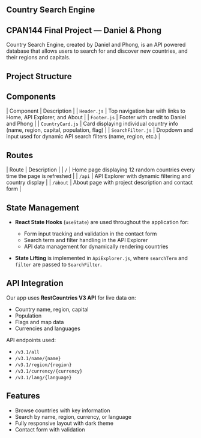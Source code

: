 ## Country Search Engine 

## CPAN144 Final Project — Daniel & Phong

Country Search Engine, created by Daniel and Phong, is an API powered database that allows users to search for and discover new
countries, and their regions and capitals.

## Project Structure
## Components

| Component      | Description |
| `Header.js`    | Top navigation bar with links to Home, API Explorer, and About |
| `Footer.js`    | Footer with credit to Daniel and Phong |
| `CountryCard.js` | Card displaying individual country info (name, region, capital, population, flag) |
| `SearchFilter.js` | Dropdown and input used for dynamic API search filters (name, region, etc.) |

## Routes

| Route         | Description |
| `/`           | Home page displaying 12 random countries every time the page is refreshed |
| `/api`        | API Explorer with dynamic filtering and country display |
| `/about`      | About page with project description and contact form |

## State Management

- **React State Hooks** (`useState`) are used throughout the application for:
  - Form input tracking and validation in the contact form
  - Search term and filter handling in the API Explorer
  - API data management for dynamically rendering countries

- **State Lifting** is implemented in `ApiExplorer.js`, where `searchTerm` and `filter` are passed to `SearchFilter`.

## API Integration

Our app uses **RestCountries V3 API** for live data on:
- Country name, region, capital
- Population
- Flags and map data
- Currencies and languages

API endpoints used:
- `/v3.1/all`
- `/v3.1/name/{name}`
- `/v3.1/region/{region}`
- `/v3.1/currency/{currency}`
- `/v3.1/lang/{language}`

## Features

- Browse countries with key information
- Search by name, region, currency, or language
- Fully responsive layout with dark theme
- Contact form with validation